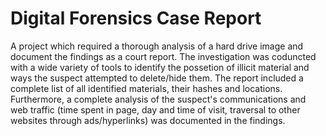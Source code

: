 # Digital Forensics Case Report

A project which required a thorough analysis of a hard drive image and document the findings as a court report. The investigation was coduncted with a wide variety of tools to identify the possetion of illicit material and ways the suspect attempted to delete/hide them. The report included a complete list of all identified materials, their hashes and locations. Furthermore, a complete analysis of the suspect's communications and web traffic (time spent in page, day and time of visit, traversal to other websites through ads/hyperlinks) was documented in the findings.
